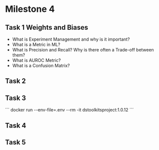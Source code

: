 # Milestone 4 

## Task 1 Weights and Biases
- What is Experiment Management and why is it important?
- What is a Metric in ML?
- What is Precision and Recall? Why is there often a Trade-off between them?
- What is AUROC Metric?
- What is a Confusion Matrix?



## Task 2




## Task 3 


´´´
docker run --env-file=.env --rm -it  dstoolkitsproject:1.0.12
´´´



## Task 4



## Task 5